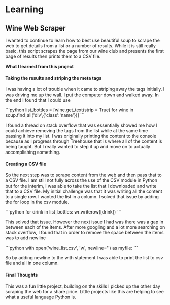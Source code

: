 # Learning

<h2>Wine Web Scraper</h2>
<p>I wanted to continue to learn how to best use beautiful soup to scrape the web to get details from a list or a number of results. While it is still really basic, this script scrapes the page from our wine club and presents the first page of results then prints them to a CSV file.</p>

<p><strong>What I learned from this project</strong></p>

<h4>Taking the results and striping the meta tags</h4>
<p>I was having a lot of trouble when it came to striping away the tags initially. I was driving me up the wall. I put the computer down and walked away. In the end I found that I could use</p>
```python
        list_bottles = [wine.get_text(strip = True) for wine in soup.find_all('div',{'class':'name'})]
```
<p>I found a thread on stack overflow that was essentially showed me how I could achieve removing the tags from the list while at the same time passing it into my list. I was originally printing the content to the console because as I progress through Treehouse that is where all of the content is being taught. But I really wanted to step it up and move on to actually accomplishing something.</p>
<h4>Creating a CSV file</h4>
<p>So the next step was to scrape content from the web and then pass that to a CSV file. I am still not fully across the use of the CSV module in Python but for the interim, I was able to take the list that I downloaded and write that to a CSV file. My initial challenge was that it was writing all the content to a single row. I wanted the list in a column. I solved that issue by adding the for loop in the csv module.</p>
```python
for drink in list_bottles:
        wr.writerow([drink])
```
<p>This solved that issue. However the next issue I had was there was a gap in between each of the items. After more googling and a lot more searching on stack overflow, I found that in order to remove the space between the items was to add newline</p>
```python
with open('wine_list.csv', 'w', newline='') as myfile:
```
<p>So by adding newline to the with statement I was able to print the list to csv file and all in one column.</p>

<h4>Final Thoughts</h4>
<p>This was a fun little project, building on the skills I picked up the other day scraping the web for a share price. Little projects like this are helping to see what a useful language Python is.</p>
